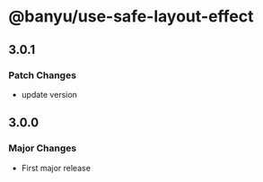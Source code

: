 # @banyu/use-safe-layout-effect

## 3.0.1

### Patch Changes

- update version

## 3.0.0

### Major Changes

- First major release
